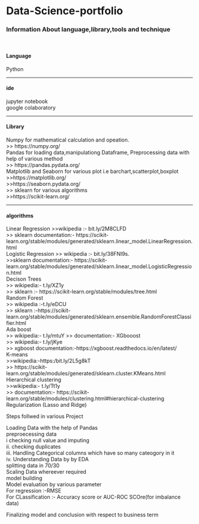 # Data-Science-portfolio
<h3>Information About language,library,tools and technique </h3> <br>

<h4>Language</h4> Python <br>
<hr>
<h4>ide</h4>
jupyter notebook <br>
google colaboratory<br>
<hr>
<h4>Library</h4> 
Numpy for mathematical calculation and opeation. <br>
>> https://numpy.org/ <br> 
Pandas for loading data,manipulationg Dataframe, Preprocessing data with help of various method <br>
>> https://pandas.pydata.org/ <br>
Matplotlib and Seaborn for various plot i.e barchart,scatterplot,boxplot <br>
>>https://matplotlib.org/ <br>
>>https://seaborn.pydata.org/ <br>
>> sklearn for various algorithms <br>
>>https://scikit-learn.org/
<hr>
<h4> algorithms </h4>
Linear Regression 
>>wikipedia :- <a>bit.ly/2M8CLFD </a> <br>
>> sklearn documentation:- https://scikit-learn.org/stable/modules/generated/sklearn.linear_model.LinearRegression.html <br>
Logistic Regression
>> wikipedia :- bit.ly/38FNI9s. <br>
>>sklearn documentation:- https://scikit-learn.org/stable/modules/generated/sklearn.linear_model.LogisticRegression.html <br>
Decison Trees  <br>
>> wikipedia:- t.ly/XZ1y <br>
>> sklearn :- https://scikit-learn.org/stable/modules/tree.html <br>
Random Forest <br>
>> wikipedia :-t.ly/eDCU <br>
>> sklearn :-https://scikit-learn.org/stable/modules/generated/sklearn.ensemble.RandomForestClassifier.html <br>
Ada boost <br>
>> wikipedia:- t.ly/mtuY
>> documentation:-
XGbooost <br>
>> wikipedia:- t.ly/jKye <br>
>> xgboost documentation:-https://xgboost.readthedocs.io/en/latest/ <br>
K-means <br>
>>wikipedia:-https:/bit.ly/2L5g8kT <br>
>> https://scikit-learn.org/stable/modules/generated/sklearn.cluster.KMeans.html <br>
Hierarchical clustering <br>
>>wikipedia:- t.ly/Tt1y <br>
>> documentation:- https://scikit-learn.org/stable/modules/clustering.html#hierarchical-clustering <br>
Regularization (Lasso and Ridge) <br>
                 
Steps follwed in various Project <br>
 
 
Loading Data with the  help of Pandas <br>
preproecessing data <br>
    i checking null value and imputing <br>
    ii. checking duplicates <br>
    iii. Handling Categorical columns which have so many cateogory in it <br>
    iv. Understanding Data by by EDA <br>
 splitting data in 70/30 <br>
 Scaling Data whereever required <br>
 model building <br>
 Model evaluation by various parameter <br> 
 For regression :-RMSE <br>
 For CLassification :- Accuracy score or AUC-ROC SCOre(for imbalance data) <br>
 
 Finalizing model and conclusion with respect to business term <br>
